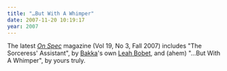 ```yaml
---
title: "…But With A Whimper"
date: 2007-11-20 10:19:17
year: 2007
---
```

The latest <a href="http://www.onspec.ca"><em>On Spec</em></a> magazine (Vol 19, No 3, Fall 2007) includes "The Sorceress' Assistant", by <a href="http://www.bakkaphoenixbooks.com/">Bakka</a>'s own <a href="http://www.leahbobet.com/">Leah Bobet</a>, and (ahem) "…But With A Whimper", by yours truly.
